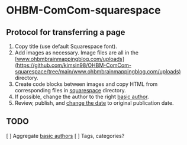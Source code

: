 # OHBM-ComCom-squarespace

## Protocol for transferring a page

1. Copy title (use default Squarespace font).
2. Add images as necessary. Image files are all in the
   [www.ohbmbrainmappingblog.com/uploads](https://github.com/kimsin98/OHBM-ComCom-squarespace/tree/main/www.ohbmbrainmappingblog.com/uploads)
   directory.
3. Create code blocks between images and copy HTML from corresponding files in [squarespace](squarespace) directory.
4. If possible, change the author to the right [basic author](https://support.squarespace.com/hc/en-us/articles/205810518).
5. Review, publish, and [change the date](https://support.squarespace.com/hc/en-us/articles/206543597-Changing-blog-post-publication-dates)
   to original publication date.

## TODO

[ ] Aggregate [basic authors](https://support.squarespace.com/hc/en-us/articles/205810518)
[ ] Tags, categories?
